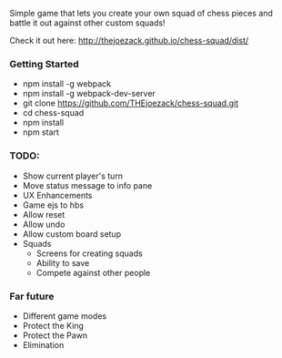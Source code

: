Simple game that lets you create your own squad of chess pieces and battle it out against other custom squads!

Check it out here: http://thejoezack.github.io/chess-squad/dist/

### Getting Started
* npm install -g webpack
* npm install -g webpack-dev-server
* git clone https://github.com/THEjoezack/chess-squad.git
* cd chess-squad
* npm install
* npm start

### TODO:
* Show current player's turn
* Move status message to info pane
* UX Enhancements
* Game ejs to hbs
* Allow reset
* Allow undo
* Allow custom board setup
* Squads
  * Screens for creating squads
  * Ability to save
  * Compete against other people

### Far future
* Different game modes
 * Protect the King
 * Protect the Pawn
 * Elimination
